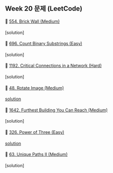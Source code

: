 ## Week 20 문제 (LeetCode)

####
👀 [554. Brick Wall (Medium)](https://leetcode.com/explore/featured/card/april-leetcoding-challenge-2021/596/week-4-april-22nd-april-28th/3717/)
####
[solution]

####
👀 [696. Count Binary Substrings (Easy)](https://leetcode.com/explore/featured/card/april-leetcoding-challenge-2021/596/week-4-april-22nd-april-28th/3718/)
####
[solution]
####
👀 [1192. Critical Connections in a Network (Hard)](https://leetcode.com/explore/featured/card/april-leetcoding-challenge-2021/596/week-4-april-22nd-april-28th/3719/)
####
[solution]
####
👀 [48. Rotate Image (Medium)](https://leetcode.com/explore/featured/card/april-leetcoding-challenge-2021/596/week-4-april-22nd-april-28th/3720/)
####
[solution](https://github.com/DohyunYoun/study/blob/master/src/main/java/algorithm/array/LeetCode48.java)
####
👀 [1642. Furthest Building You Can Reach (Medium)](https://leetcode.com/explore/featured/card/april-leetcoding-challenge-2021/596/week-4-april-22nd-april-28th/3721/)
####
[solution]
####
👀 [326. Power of Three (Easy)](https://leetcode.com/explore/featured/card/april-leetcoding-challenge-2021/596/week-4-april-22nd-april-28th/3722/)
####
[solution](https://github.com/DohyunYoun/study/blob/master/src/main/java/algorithm/implementation/LeetCode326.kt)
####
👀 [63. Unique Paths II (Medium)](https://leetcode.com/explore/featured/card/april-leetcoding-challenge-2021/596/week-4-april-22nd-april-28th/3723/)
####
[solution]
